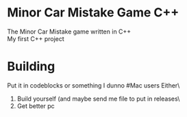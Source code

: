 # Minor Car Mistake Game C++
The Minor Car Mistake game written in C++\
My first C++ project
# Building
Put it in codeblocks or something I dunno
#Mac users
Either\
1) Build yourself (and maybe send me file to put in releases\
2) Get better pc
